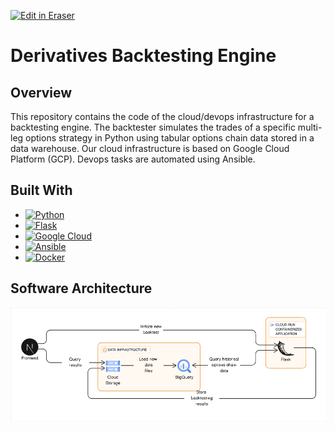 <p><a target="_blank" href="https://app.eraser.io/workspace/kZSQbkdLoJJgPIDp9WhE" id="edit-in-eraser-github-link"><img alt="Edit in Eraser" src="https://firebasestorage.googleapis.com/v0/b/second-petal-295822.appspot.com/o/images%2Fgithub%2FOpen%20in%20Eraser.svg?alt=media&amp;token=968381c8-a7e7-472a-8ed6-4a6626da5501"></a></p>

# Derivatives Backtesting Engine
## Overview
This repository contains the code of the cloud/devops infrastructure for a backtesting engine. The backtester simulates the trades of a specific multi-leg options strategy in Python using tabular options chain data stored in a data warehouse. Our cloud infrastructure is based on Google Cloud Platform (GCP). Devops tasks are automated using Ansible. 

## Built With
- [![Python][Python]][Python-url]
- [![Flask][Flask]][Flask-url]
- [![Google Cloud][Google-Cloud]][Google-Cloud-url]
- [![Ansible][Ansible]][Ansible-url]
- [![Docker][Docker]][Docker-url]
## Software Architecture
![Backtesting Architecture](/.eraser/kZSQbkdLoJJgPIDp9WhE___sKBE7gxtknX4C1dnV5iZm5p6Y362___---figure---07EYBXDyDJgRH-mh6SnJm---figure---JidTYrZfrlkJqOg2zqNy8w.png "Backtesting Architecture")





[Python]: https://img.shields.io/badge/Python-3776AB?style=for-the-badge&logo=python&logoColor=white
[Python-url]: https://www.python.org/



[Google-Cloud]: https://img.shields.io/badge/Google_Cloud-4285F4?style=for-the-badge&logo=google-cloud&logoColor=white
[Google-Cloud-url]: https://cloud.google.com/?hl=en



[Ansible]: https://img.shields.io/badge/-Ansible-red?style=for-the-badge&logo=ansible&logoColor=white
[Ansible-url]: https://www.ansible.com/


[Docker]: https://img.shields.io/badge/-Docker-blue?style=for-the-badge&logo=docker&logo
[Docker-url]: https://www.docker.com/

[Flask]: 	https://img.shields.io/badge/Flask-000000?style=for-the-badge&logo=flask&logoColor=white
[Flask-url]: https://flask.palletsprojects.com/en/3.0.x/




<!--- Eraser file: https://app.eraser.io/workspace/kZSQbkdLoJJgPIDp9WhE --->
